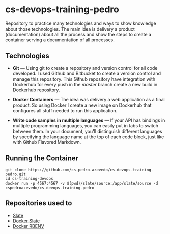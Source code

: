 # cs-devops-training-pedro
Repository to practice many technologies and ways to show knowledge about those technologies. The main idea is delivery a product (documentation) about all the process and show the steps to create a container serving a documentation of all processes. 

Technologies
------------

* **Git** — Using git to create a repository and version control for all code developed. I used Github and Bitbucket to create a version control and manage this repository. This Github repository have integration with Dockerhub for every push in the *master* branch create a new build in Dockerhub repository.

* **Docker Containers** — The idea was delivery a web application as a final product. So using Docker I create a new image on Dockerhub that configures all stuff needed to run this application.

* **Write code samples in multiple languages** — If your API has bindings in multiple programming languages, you can easily put in tabs to switch between them. In your document, you'll distinguish different languages by specifying the language name at the top of each code block, just like with Github Flavored Markdown.



Running the Container
------------------------------

```shell
git clone https://github.com/cs-pedro-azevedo/cs-devops-training-pedro.git
cd cs-training-devops
docker run -p 4567:4567 -v $(pwd)/slate/source:/app/slate/source -d cspedroazevedo/cs-devops-training-pedro
```



Repositories used to 
---------------------------------

* [Slate](https://github.com/tripit/slate)
* [Docker Slate](https://github.com/tutumcloud/slate)
* [Docker RBENV](https://github.com/tcnksm/dockerfile-rbenv)
